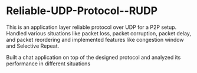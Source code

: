 # Reliable-UDP-Protocol--RUDP
This is an application layer reliable protocol over UDP for a P2P setup. Handled various situations like packet loss, packet corruption, packet delay, and packet reordering  and implemented features like congestion window and Selective Repeat.

Built a chat application on top of the designed protocol and analyzed its performance in different situations
